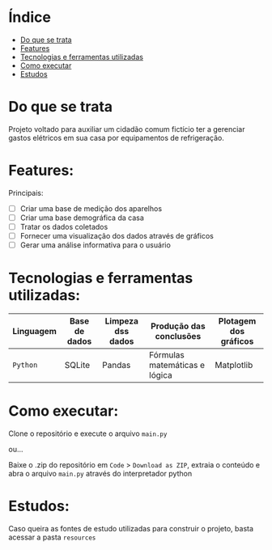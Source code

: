 # Índice

- [Do que se trata](#do-que-se-trata)
- [Features](#features)
- [Tecnologias e ferramentas utilizadas](#tecnologias-e-ferramentas-utilizadas)
- [Como executar](#como-executar)
- [Estudos](#estudos)

# Do que se trata

Projeto voltado para auxiliar um cidadão comum fictício ter a gerenciar gastos elétricos em sua casa por equipamentos de refrigeração. 

# Features:

Principais:
- [ ] Criar uma base de medição dos aparelhos
- [ ] Criar uma base demográfica da casa
- [ ] Tratar os dados coletados
- [ ] Fornecer uma visualização dos dados através de gráficos
- [ ] Gerar uma análise informativa para o usuário

# Tecnologias e ferramentas utilizadas:

Linguagem | Base de dados | Limpeza dss dados | Produção das conclusões       | Plotagem dos gráficos 
--------- | ------------- | ----------------- | -----------------------       | --------------------- 
`Python`  | SQLite        | Pandas            | Fórmulas matemáticas e lógica | Matplotlib

# Como executar:

Clone o repositório e execute o arquivo `main.py`

ou...

Baixe o .zip do repositório em `Code` > `Download as ZIP`, extraia o conteúdo e abra o arquivo `main.py` através do interpretador python

# Estudos:

Caso queira as fontes de estudo utilizadas para construir o projeto, basta acessar a pasta `resources`
